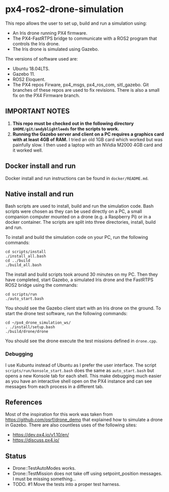 # px4-ros2-drone-simulation

This repo allows the user to set up, build and run a simulation using:

* An Iris drone running PX4 firmware.
* The PX4-FastRTPS bridge to communicate with a ROS2 program that controls
the Iris drone.
* The Iris drone is simulated using Gazebo.

The versions of software used are:

* Ubuntu 18.04LTS.
* Gazebo 11.
* ROS2 Eloquent.
* The PX4 repos Firware, px4_msgs, px4_ros_com, sitl_gazebo.  Git branches
of these repos are used to fix revisions.  There is also a small fix on the
PX4 Firmware branch.

## __IMPORTANT NOTES__

1. __This repo must be checked out in the following directory `$HOME/git/andyblightleeds` for the scripts to work.__
2. __Running the Gazebo server and client on a PC requires a graphics card
with at least 4GB of RAM.__  I tried an old 1GB card which worked but was
painfully slow.  I then used a laptop with an NVidia M2000 4GB card and it
worked well.

## Docker install and run

Docker install and run instructions can be found in `docker/README.md`.

## Native install and run

Bash scripts are used to install, build and run the simulation code. Bash
scripts were chosen as they can be used directly on a PC, a small companion
computer mounted on a drone (e.g. a Raspberry Pi) or in a docker container.
The scripts are split into three directories, install, build and run.

To install and build the simulation code on your PC, run the following
commands:

```text
cd scripts/install
./install_all.bash
cd ../build
./build_all.bash
```

The install and build scripts took around 30 minutes on my PC.  Then they
have completed, start Gazebo, a simulated Iris drone and the FastRTPS ROS2
bridge using the commands:

```text
cd scripts/run
./auto_start.bash
```

You should see the Gazebo client start with an Iris drone on the ground.
To start the drone test software, run the following commands:

```text
cd ~/px4_drone_simulation_ws/
. ./install/setup.bash
./build/drone/drone
```

You should see the drone execute the test missions defined in `drone.cpp`.

### Debugging

I use Kubuntu instead of Ubuntu as I prefer the user interface.  The script
`scripts/run/konsole_start.bash` does the same as `auto_start.bash` but opens
a new Konsole tab for each shell.  This make debugging much easier as you have
an interactive shell open on the PX4 instance and can see messages from each
process in a different tab.

## References

Most of the inspiration for this work was taken from
<https://github.com/osrf/drone_demo> that explained how to simulate a drone in
Gazebo.  There are also countless uses of the following sites:

* <https://dev.px4.io/v1.10/en/>
* <https://discuss.px4.io/>

## Status

* Drone::TestAutoModes works.
* Drone::TestMission does not take off using setpoint_position messages.
I must be missing something...
* TODO. #1 Move the tests into a proper test harness.

